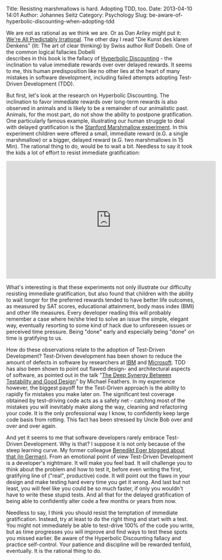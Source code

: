 Title: Resisting marshmallows is hard. Adopting TDD, too.
Date: 2013-04-10 14:01
Author: Johannes Seitz
Category: Psychology
Slug: be-aware-of-hyperbolic-discounting-when-adopting-tdd

We are not as rational as we think we are. Or as Dan Ariley might put
it: [We're All Predictably Irrational][]. The other day I read "Die
Kunst des klaren Denkens" (lit: The art of clear thinking) by Swiss
author Rolf Dobelli. One of the common logical fallacies Dobelli	
describes in this book is the fallacy of [Hyperbolic Discounting][] -
the inclination to value immediate rewards over over delayed rewards. It
seems to me, this human predisposition like no other lies at the heart
of many mistakes in software development, including failed attempts
adopting Test-Driven Development (TDD).

But first, let's look at the research on Hyperbolic Discounting. The
inclination to favor immediate rewards over long-term rewards is also
observed in animals and is likely to be a remainder of our animalistic
past. Animals, for the most part, do not show the ability to postpone
gratification. One particularly famous example, illustrating our human
struggle to deal with delayed gratification is the [Stanford Marshmallow
experiment][]. In this experiment children were offered a small,
immediate reward (e.G. a single marshmallow) or a bigger, delayed reward
(e.G. two marshmallows in 15 Min). <!--more--> The rational thing to do,
would be to wait a bit. Needless to say it took the kids a lot of effort
to resist immediate gratification:

<iframe width="560" height="315" src="http://www.youtube.com/embed/QX_oy9614HQ" frameborder="0" allowfullscreen></iframe>

What's interesting is that these experiments not only illustrate our
difficulty resisting immediate gratification, but also found that
children with the ability to wait longer for the preferred rewards
tended to have better life outcomes, as measured by SAT scores,
educational attainment, body mass index (BMI) and other life measures.
Every developer reading this will probably remember a case where he/she
tried to solve an issue the simple, elegant way, eventually resorting to
some kind of hack due to unforeseen issues or perceived time pressure.
Being "done" early and especially being "done" on time is gratifying to
us.

How do these observations relate to the adoption of Test-Driven
Development? Test-Driven development has been shown to reduce the amount
of defects in software by researchers at [IBM][] and [Microsoft][]. TDD
has also been shown to point out flawed design- and architectural
aspects of software, as pointed out in the talk "[The Deep Synergy
Between Testability and Good Design][]" by Michael Feathers. In my
experience however, the biggest payoff for the Test-Driven approach is
the ability to rapidly fix mistakes you make later on. The significant
test coverage obtained by test-driving code acts as a safety net -
catching most of the mistakes you will inevitably make along the way,
cleaning and refactoring your code. It is the only professional way I
know, to confidently keep large code basis from rotting. This fact has
been stressed by Uncle Bob over and over and over again.

And yet it seems to me that software developers rarely embrace
Test-Driven Development. Why is that? I suppose it is not only because
of the steep learning curve. My former colleague [Benedikt Eger blogged
about that (in German)][]. From an emotional point of view Test-Driven
Development is a developer's nightmare. It will make you feel bad. It
will challenge you to think about the problem and how to test it, before
even writing the first, gratifying line of ("real", productive) code. It
will point out the flaws in your design and make testing hard every time
you get it wrong. And last but not least, you will feel like you could
be so much faster, if only you wouldn't have to write these stupid
tests. And all that for the delayed gratification of being able to
confidently alter code a few months or years from now.

Needless to say, I think you should resist the temptation of immediate
gratification. Instead, try at least to do the right thing and start
with a test. You might not immediately be able to test-drive 100% of the
code you write, but as time progresses you will improve and find ways to
test these spots you missed earlier. Be aware of the Hyperbolic
Discounting fallacy and practice self-control. Your patience and
discipline will be rewarded tenfold, eventually. It is the rational
thing to do.

  [We're All Predictably Irrational]: http://www.youtube.com/watch?v=JhjUJTw2i1M
  [Hyperbolic Discounting]: http://en.wikipedia.org/wiki/Hyperbolic_discounting
  [Stanford Marshmallow experiment]: http://en.wikipedia.org/wiki/Marshmallow_experiment
  [IBM]: http://citeseerx.ist.psu.edu/viewdoc/summary?doi=10.1.1.129.7992
  [Microsoft]: http://research.microsoft.com/en-us/groups/ese/nagappan_tdd.pdf
  [The Deep Synergy Between Testability and Good Design]: http://vimeo.com/15007792
  [Benedikt Eger blogged about that (in German)]: http://www.zustandsforschung.de/index.php/tdd-ist-ganz-schoen-schwer/
